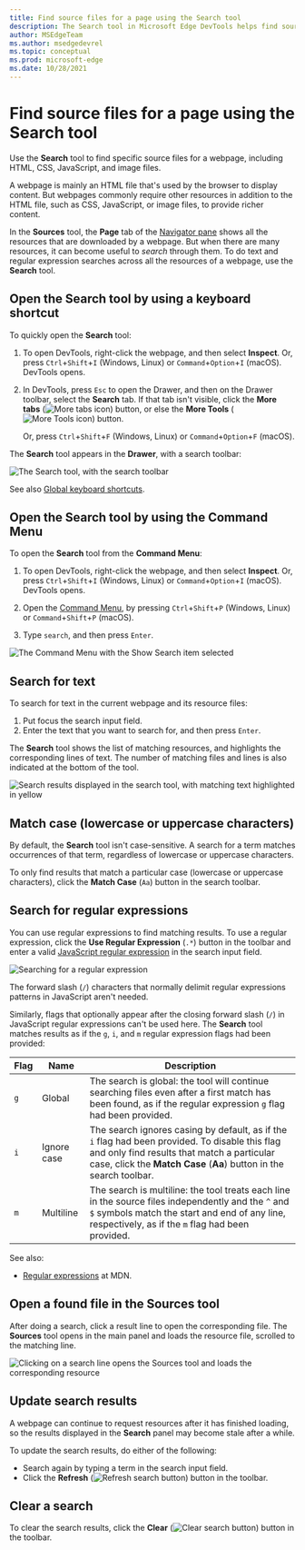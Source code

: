 ```yaml
---
title: Find source files for a page using the Search tool
description: The Search tool in Microsoft Edge DevTools helps find source files.
author: MSEdgeTeam
ms.author: msedgedevrel
ms.topic: conceptual
ms.prod: microsoft-edge
ms.date: 10/28/2021
---
```

# Find source files for a page using the Search tool

Use the **Search** tool to find specific source files for a webpage, including HTML, CSS, JavaScript, and image files.

A webpage is mainly an HTML file that's used by the browser to display content.  But webpages commonly require other resources in addition to the HTML file, such as CSS, JavaScript, or image files, to provide richer content.

In the **Sources** tool, the **Page** tab of the [Navigator pane](../sources/index.md#using-the-navigator-pane-to-select-files) shows all the resources that are downloaded by a webpage.  But when there are many resources, it can become useful to _search_ through them.  To do text and regular expression searches across all the resources of a webpage, use the **Search** tool.


<!-- ====================================================================== -->
## Open the Search tool by using a keyboard shortcut

To quickly open the **Search** tool:

1. To open DevTools, right-click the webpage, and then select **Inspect**.  Or, press `Ctrl`+`Shift`+`I` (Windows, Linux) or `Command`+`Option`+`I` (macOS).  DevTools opens.

1. In DevTools, press `Esc` to open the Drawer, and then on the Drawer toolbar, select the **Search** tab.  If that tab isn't visible, click the **More tabs** (![More tabs icon](../media/more-tabs-icon-light-theme.png)) button, or else the **More Tools** (![More Tools icon](../media/more-tools-icon-light-theme.png)) button.

   Or, press `Ctrl`+`Shift`+`F` (Windows, Linux) or `Command`+`Option`+`F` (macOS).

The **Search** tool appears in the **Drawer**, with a search toolbar:

![The Search tool, with the search toolbar](../media/search-tool/search-tool-first-open.png)

See also [Global keyboard shortcuts](../shortcuts/index.md#global-keyboard-shortcuts).


<!-- ====================================================================== -->
## Open the Search tool by using the Command Menu

To open the **Search** tool from the **Command Menu**:

1. To open DevTools, right-click the webpage, and then select **Inspect**.  Or, press `Ctrl`+`Shift`+`I` (Windows, Linux) or `Command`+`Option`+`I` (macOS).  DevTools opens.

1. Open the [Command Menu](../command-menu/index.md), by pressing `Ctrl`+`Shift`+`P` (Windows, Linux) or `Command`+`Shift`+`P` (macOS).

1. Type `search`, and then press `Enter`.

![The Command Menu with the Show Search item selected](../media/search-tool/open-search-tool.png)


<!-- ====================================================================== -->
## Search for text

To search for text in the current webpage and its resource files:

1. Put focus the search input field.
1. Enter the text that you want to search for, and then press `Enter`.

The **Search** tool shows the list of matching resources, and highlights the corresponding lines of text.  The number of matching files and lines is also indicated at the bottom of the tool.

![Search results displayed in the search tool, with matching text highlighted in yellow](../media/search-tool/search-tool-search-results.png)

<!-- The search results are pretty-printed. -->


<!-- ====================================================================== -->
## Match case (lowercase or uppercase characters)

By default, the **Search** tool isn't case-sensitive.  A search for a term matches occurrences of that term, regardless of lowercase or uppercase characters.

To only find results that match a particular case (lowercase or uppercase characters), click the **Match Case** (`Aa`) button in the search toolbar.


<!-- ====================================================================== -->
## Search for regular expressions

You can use regular expressions to find matching results.  To use a regular expression, click the **Use Regular Expression** (`.*`) button in the toolbar and enter a valid [JavaScript regular expression](https://developer.mozilla.org/docs/Web/JavaScript/Guide/Regular_Expressions) in the search input field.

![Searching for a regular expression](../media/search-tool/search-tool-regexp.png)

The forward slash (`/`) characters that normally delimit regular expressions patterns in JavaScript aren't needed.

Similarly, flags that optionally appear after the closing forward slash (`/`) in JavaScript regular expressions can't be used here. The **Search** tool matches results as if the `g`, `i`, and `m` regular expression flags had been provided:

| Flag | Name | Description |
|---|---|---|
| `g` | Global | The search is global: the tool will continue searching files even after a first match has been found, as if the regular expression `g` flag had been provided. |
| `i` | Ignore case | The search ignores casing by default, as if the `i` flag had been provided. To disable this flag and only find results that match a particular case, click the **Match Case** (**Aa**) button in the search toolbar. |
| `m` | Multiline | The search is multiline: the tool treats each line in the source files independently and the `^` and `$` symbols match the start and end of any line, respectively, as if the `m` flag had been provided. |

See also:
* [Regular expressions](https://developer.mozilla.org/docs/Web/JavaScript/Guide/Regular_Expressions) at MDN.


<!-- ====================================================================== -->
## Open a found file in the Sources tool

After doing a search, click a result line to open the corresponding file.  The **Sources** tool opens in the main panel and loads the resource file, scrolled to the matching line.

![Clicking on a search line opens the Sources tool and loads the corresponding resource](../media/search-tool/search-tool-open-in-sources.png)


<!-- ====================================================================== -->
## Update search results

A webpage can continue to request resources after it has finished loading, so the results displayed in the **Search** panel may become stale after a while.

To update the search results, do either of the following:
*  Search again by typing a term in the search input field.
*  Click the **Refresh** (![Refresh search button](../media/search-tool/search-tool-refresh.png)) button in the toolbar.


<!-- ====================================================================== -->
## Clear a search

To clear the search results, click the **Clear** (![Clear search button](../media/search-tool/search-tool-clear.png)) button in the toolbar.
